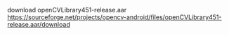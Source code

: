 download openCVLibrary451-release.aar
https://sourceforge.net/projects/opencv-android/files/openCVLibrary451-release.aar/download